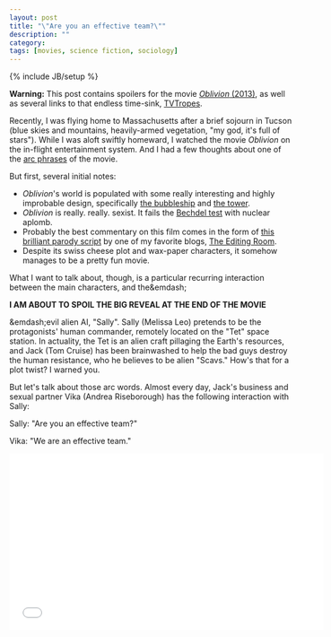 ```yaml
---
layout: post
title: "\"Are you an effective team?\""
description: ""
category: 
tags: [movies, science fiction, sociology]
---
```

{% include JB/setup %}

**Warning:** This post contains spoilers for the movie [*Oblivion* (2013)](http://www.imdb.com/title/tt1483013/), as well as several links to that endless time-sink, [TVTropes](http://tvtropes.org/pmwiki/pmwiki.php/Main/HomePage).

Recently, I was flying home to Massachusetts after a brief sojourn in Tucson (blue skies and mountains, heavily-armed vegetation, "my god, it's full of stars"). While I was aloft swiftly homeward, I watched the movie *Oblivion* on the in-flight entertainment system. And I had a few thoughts about one of the [arc phrases](http://tvtropes.org/pmwiki/pmwiki.php/Main/ArcWords) of the movie.

But first, several initial notes:

- *Oblivion*'s world is populated with some really interesting and highly improbable design, specifically [the bubbleship](http://www.youtube.com/watch?v=HmUm8dG4bTI) and [the tower](http://static.dyli.sh/blog/oblivion/tower.jpg).
- *Oblivion* is really. really. sexist. It fails the [Bechdel test](http://tvtropes.org/pmwiki/pmwiki.php/UsefulNotes/TheBechdelTest?from=Main.TheBechdelTest) with nuclear aplomb.
- Probably the best commentary on this film comes in the form of [this brilliant parody script](http://www.the-editing-room.com/oblivion.html) by one of my favorite blogs, [The Editing Room](http://www.the-editing-room.com).
- Despite its swiss cheese plot and wax-paper characters, it somehow manages to be a pretty fun movie.

What I want to talk about, though, is a particular recurring interaction between the main characters, and the&emdash;

**I AM ABOUT TO SPOIL THE BIG REVEAL AT THE END OF THE MOVIE**

&emdash;evil alien AI, "Sally". Sally (Melissa Leo) pretends to be the protagonists' human commander, remotely located on the "Tet" space station. In actuality, the Tet is an alien craft pillaging the Earth's resources, and Jack (Tom Cruise) has been brainwashed to help the bad guys destroy the human resistance, who he believes to be alien "Scavs." How's that for a plot twist? I warned you.

But let's talk about those arc words. Almost every day, Jack's business and sexual partner Vika (Andrea Riseborough) has the following interaction with Sally:

Sally: "Are you an effective team?"

Vika: "We are an effective team."

<iframe width="560" height="315" src="//www.youtube.com/embed/o2wEpCxISLA?rel=0" frameborder="0"></iframe>
